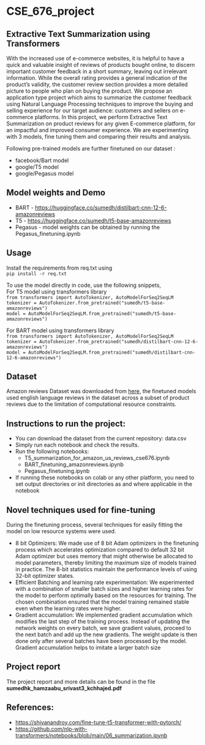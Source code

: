 # CSE_676_project
## Extractive Text Summarization using Transformers
With the increased use of e-commerce websites, it is helpful to have a quick and valuable insight of reviews of products bought online, to discern important customer feedback in a short summary, leaving out irrelevant information. While the overall rating provides a general indication of the product’s validity, the customer review section provides a more detailed picture to people who plan on buying the product. We propose an application type project which aims to summarize the customer feedback using Natural Language Processing techniques to improve the buying and selling experience for our target audience: customers and sellers on e-commerce platforms. In this project, we perform Extractive Text Summarization on product reviews for any given E-commerce platform, for an impactful and improved consumer experience. We are experimenting with 3 models, fine tuning them and comparing their results and analysis.

Following pre-trained models are further finetuned on our dataset :
- facebook/Bart model <br/>
- google/T5 model <br/>
- google/Pegasus model <br/>

## Model weights and Demo
- BART - https://huggingface.co/sumedh/distilbart-cnn-12-6-amazonreviews
- T5 - https://huggingface.co/sumedh/t5-base-amazonreviews
- Pegasus - model weights can be obtained by running the Pegasus_finetuning.ipynb

## Usage 
Install the requirements from req.txt using <br>
`pip install -r req.txt` <br>

To use the model directly in code, use the following snippets, <br>
For T5 model using transformers library <br>
`from transformers import AutoTokenizer, AutoModelForSeq2SeqLM`<br>
`tokenizer = AutoTokenizer.from_pretrained("sumedh/t5-base-amazonreviews")`<br>
`model = AutoModelForSeq2SeqLM.from_pretrained("sumedh/t5-base-amazonreviews")`<br>

For BART model using transformers library<br>
`from transformers import AutoTokenizer, AutoModelForSeq2SeqLM` <br>
`tokenizer = AutoTokenizer.from_pretrained("sumedh/distilbart-cnn-12-6-amazonreviews")` <br>
`model = AutoModelForSeq2SeqLM.from_pretrained("sumedh/distilbart-cnn-12-6-amazonreviews")` <br>

## Dataset
Amazon reviews Dataset was downloaded from [here](https://huggingface.co/datasets/amazon_us_reviews), the finetuned models used english language reviews in the dataset across a subset of product reviews due to the limitation of computational resource constraints.<br/>

## Instructions to run the project:
- You can download the dataset from the current repository: data.csv
- Simply run each notebook and check the results.<br/>
- Run the following notebooks:
  - T5_summarization_for_amazon_us_reviews_cse676.ipynb 
  - BART_finetuning_amazonreviews.ipynb 
  - Pegasus_finetuning.ipynb
- If running these notebooks on colab or any other platform, you need to set output directories or init directories as and where applicable in the notebook

##  Novel techniques used for fine-tuning
During the finetuning process, several techniques for easily fitting the model on low resource systems
were used.
- 8 bit Optimizers: We made use of 8 bit Adam optimizers in the finetuning process which accelerates optimization compared to default 32 bit Adam optimizer but uses    memory that might otherwise be allocated to model parameters, thereby limiting the maximum size of models trained in practice. The 8-bit statistics maintain the performance levels of using 32-bit optimizer states.
- Efficient Batching and learning rate experimentation: We experimented with a combination of smaller batch sizes and higher learning rates for the model to perform optimally based on the resources for training. The chosen combination ensured that the model training remained stable even when the learning rates were higher.
- Gradient accumulation: We implemented gradient accumulation which modifies the last step of the training process. Instead of updating the network weights on every batch, we save gradient values, proceed to the next batch and add up the new gradients. The weight update is then done only after several batches have been processed by the model. Gradient accumulation helps to imitate a larger batch size

## Project report
The project report and more details can be found in the file **sumedhk_hamzaabu_srivast3_kchhajed.pdf**

## References:
- https://shivanandroy.com/fine-tune-t5-transformer-with-pytorch/<br/>
- https://github.com/nlp-with-transformers/notebooks/blob/main/06_summarization.ipynb





